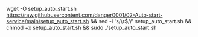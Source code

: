 wget -O setup_auto_start.sh https://raw.githubusercontent.com/danger0001/02-Auto-start-service/main/setup_auto_start.sh && sed -i 's/\r$//' setup_auto_start.sh && chmod +x setup_auto_start.sh && sudo ./setup_auto_start.sh
